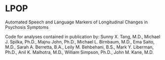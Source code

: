 # LPOP
Automated Speech and Language Markers of Longitudinal Changes in Psychosis Symptoms

Code for analyses contained in publication by: Sunny X. Tang, M.D., Michael J. Spilka, Ph.D., Majnu John, Ph.D., Michael L. Birnbaum, M.D., Ema Saito, M.D., Sarah A. Berretta, B.A., Leily M. Behbehani, B.S., Mark Y. Liberman, Ph.D., Anil K. Malhotra, M.D., William Simpson, Ph.D., John M. Kane, M.D.
